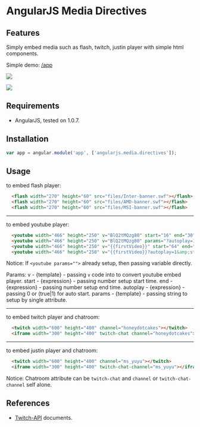 AngularJS Media Directives
=================

## Features

Simply embed media such as flash, twitch, justin player with simple html components.

Simple demo: [/app]

[/app]: https://github.com/Pleasurazy/angularjs-media/tree/master/app

![](https://raw.github.com/Pleasurazy/angularjs-media/master/app/files/demo2.jpg)

![](https://raw.github.com/Pleasurazy/angularjs-media/master/app/files/demo.jpg)

## Requirements

- AngularJS, tested on 1.0.7.

## Installation

```js
var app = angular.module('app', ['angularjs.media.directives']);
```

## Usage

to embed flash player:

```html
  <flash width="270" height="60" src="files/Inter-banner.swf"></flash>
  <flash width="270" height="60" src="files/AMD-banner.swf"></flash>
  <flash width="270" height="60" src="files/MSI-banner.swf"></flash>
```

---

to embed youtube player:

```html
  <youtube width="466" height="250" v="BlQ2tMQzg80" start="16" end="30" autoplay="0"></youtube>
  <youtube width="466" height="250" v="BlQ2tMQzg80" params="?autoplay=1&amp;start=25"></youtube>
  <youtube width="466" height="250" v="{{firstVideo}}" start="64" end="120" autoplay="1"></youtube>
  <youtube width="466" height="250" v="{{firstVideo}}?autoplay=1&amp;start=90&amp;end=120"></youtube>
```

Notice: If `<youtube params="">` already setup, then passing variable directly.

Params: 
  v        - {template}   - passing `v` code into to convert youtube embed player.
  start    - {expression} - passing number setup start time.
  end      - {expression} - passing number setup end time.
  autoplay - {expression} - passing 0 or (true|1) for auto start.
  params   - {template}   - passing string to setup by single attribute.

---

to embed twitch player and chatroom:

```html
  <twitch width="600" height="400" channel="honeydotcakes"></twitch>
  <iframe width="300" height="400" twitch-chat channel="honeydotcakes"></iframe>
```

---

to embed justin player and chatroom:

```html
  <twitch width="600" height="400" channel="ms_yuyu"></twitch>
  <iframe width="300" height="400" twitch-chat-channel="ms_yuyu"></iframe>
```

Notice: Chatroom attribute can be `twitch-chat` and `channel` or `twitch-chat-channel` self alone.

## References

+ [Twitch-API] documents.

[Twitch-API]: https://github.com/justintv/Twitch-API/blob/master/embedding.md